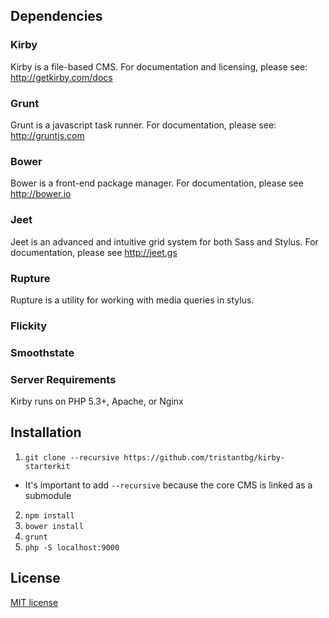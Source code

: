 ## Dependencies
### Kirby

Kirby is a file-based CMS. For documentation and licensing, please see: <http://getkirby.com/docs>

### Grunt
Grunt is a javascript task runner. For documentation, please see: <http://gruntjs.com>

### Bower
Bower is a front-end package manager. For documentation, please see <http://bower.io>

### Jeet
Jeet is an advanced and intuitive grid system for both Sass and Stylus. For documentation, please see <http://jeet.gs>

### Rupture
Rupture is a utility for working with media queries in stylus.

### Flickity

### Smoothstate

### Server Requirements
Kirby runs on PHP 5.3+, Apache, or Nginx

## Installation
1. `git clone --recursive https://github.com/tristantbg/kirby-starterkit`
- It's important to add `--recursive` because the core CMS is linked as a submodule
2. `npm install`
3. `bower install`
4. `grunt`
5. `php -S localhost:9000`

## License
[MIT license](http://opensource.org/licenses/mit-license.php)
